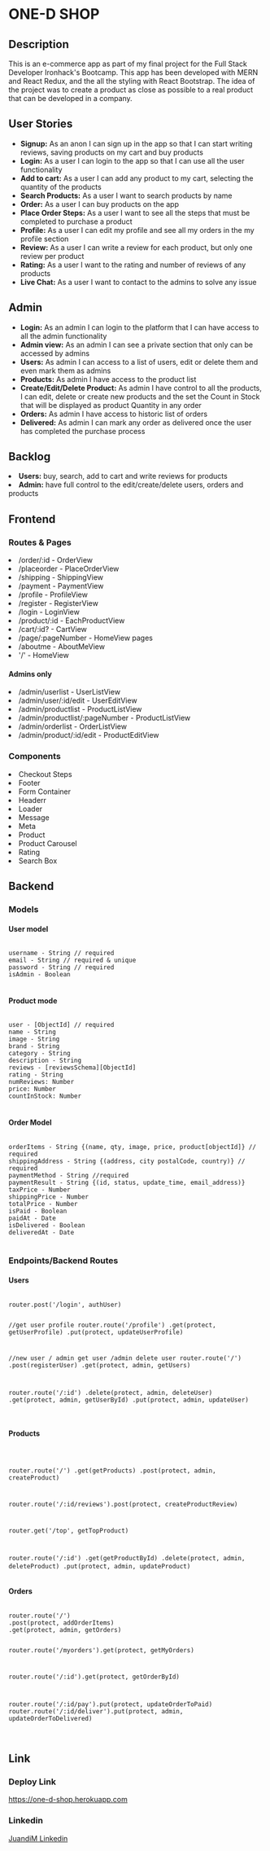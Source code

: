 <h1>ONE-D SHOP</h1>
<h2> Description</h2>
<p>This is an e-commerce app as part of my final project for the Full Stack Developer Ironhack's Bootcamp. This app has been developed with MERN and React Redux, and the all the styling with React Bootstrap.
The idea of the project was to create a product as close as possible to a real product that can be developed in a company.
<h2>User Stories</h2>
<ul>
<li><strong>Signup:</strong> As an anon I can sign up in the app so that I can start writing reviews, saving products on my cart and buy products</li>
<li><strong>Login:</strong> As a user I can login to the app so that I can use all the user functionality</li>
<li><strong>Add to cart:</strong> As a user I can add any product to my cart, selecting the quantity of the products</li>
<li><strong>Search Products:</strong> As a user I want to search products by name</li>
<li><strong>Order:</strong> As a user I can buy products on the app</li>
<li><strong>Place Order Steps:</strong> As a user I want to see all the steps that must be completed to purchase a product</li>
<li><strong>Profile:</strong> As a user I can edit my profile and see all my orders in the my profile section</li>
<li><strong>Review:</strong> As a user I can write a review for each product, but only one review per product</li>
<li><strong>Rating:</strong> As a user I want to the rating and number of reviews of any products
<li><strong>Live Chat:</strong> As a user I want to contact to the admins to solve any issue</li>
</ul>
<h2>Admin</h2>
<ul>
<li><strong>Login:</strong> As an admin I can login to the platform that I can have access to all the admin functionality</li>
<li><strong>Admin view:</strong> As an admin I can see a private section that only can be accessed by admins</li>
<li><strong>Users:</strong> As admin I can access to a list of users, edit or delete them and even mark them as admins</li>
<li><strong>Products:</strong> As admin I have access to the product list</li>
<li><strong>Create/Edit/Delete Product:</strong> As admin I have control to all the products, I can edit, delete or create new products and the set the Count in Stock that will be displayed as product Quantity in any order</li>
<li><strong>Orders:</strong> As admin I have access to historic list of orders</li>
<li><strong>Delivered:</strong> As admin I can mark any order as delivered once the user has completed the purchase process</li>
</ul>
<h2>Backlog</h2>
<li><strong>Users:</strong> buy, search, add to cart and write reviews for products</li>
<li><strong>Admin:</strong> have full control to the edit/create/delete users, orders and products</li>
<h2>Frontend</h2>
<h3>Routes & Pages</h3>
<li>/order/:id - OrderView</li>
<li>/placeorder - PlaceOrderView</li>
<li>/shipping - ShippingView</li>
<li>/payment - PaymentView</li>
<li>/profile - ProfileView</li>
<li>/register - RegisterView</li>
<li>/login - LoginView</li>
<li>/product/:id - EachProductView</li>
<li>/cart/:id? - CartView</li>
<li>/page/:pageNumber - HomeView pages</li>
<li>/aboutme - AboutMeView</li>
<li>'/'  - HomeView</li>
<h4>Admins only</h4>
<li>/admin/userlist - UserListView</li>
<li>/admin/user/:id/edit - UserEditView</li>
<li>/admin/productlist - ProductListView</li>
<li>/admin/productlist/:pageNumber - ProductListView</li>
<li>/admin/orderlist - OrderListView</li>
<li>/admin/product/:id/edit - ProductEditView</li>
<h3>Components</h3>
<li>Checkout Steps</li>
<li>Footer</li>
<li>Form Container</li>
<li>Headerr</li>
<li>Loader</li>
<li>Message</li>
<li>Meta</li>
<li>Product</li>
<li>Product Carousel</li>
<li>Rating</li>
<li>Search Box</li>
<h2>Backend</h2>
<h3>Models</h3>
<h4>User model</h4>
<pre>
<code>
username - String // required
email - String // required & unique
password - String // required
isAdmin - Boolean
</code>
</pre>
<h4>Product mode</h4>
<pre>
<code>
user - [ObjectId<User>] // required
name - String
image - String
brand - String
category - String
description - String
reviews - [reviewsSchema][ObjectId<reviews><user>]
rating - String
numReviews: Number
price: Number
countInStock: Number
</code>
</pre>
<h4>Order Model</h4>
<pre>
<code>
orderItems - String {(name, qty, image, price, product[objectId<product>]} // required
shippingAddress - String {(address, city postalCode, country)} // required
paymentMethod - String //required
paymentResult - String {(id, status, update_time, email_address)}
taxPrice - Number
shippingPrice - Number
totalPrice - Number
isPaid - Boolean
paidAt - Date
isDelivered - Boolean
deliveredAt - Date
</code>
</pre>
<h3>Endpoints/Backend Routes</h3>
<h4>Users</h4>
<pre>
<code>
router.post('/login', authUser)

//get user profile
router.route('/profile')
.get(protect, getUserProfile)
.put(protect, updateUserProfile)

//new user / admin get user /admin delete user
router.route('/')
.post(registerUser)
.get(protect, admin, getUsers)

router.route('/:id')
.delete(protect, admin, deleteUser)
.get(protect, admin, getUserById)
.put(protect, admin, updateUser)
</code>
</pre>

<h4>Products</h4>
<pre>
<code>

router.route('/')
.get(getProducts)
.post(protect, admin, createProduct)

router.route('/:id/reviews').post(protect, createProductReview)

router.get('/top', getTopProduct)

router.route('/:id')
.get(getProductById)
.delete(protect, admin, deleteProduct)
.put(protect, admin, updateProduct)
</code>
</pre>

<h4>Orders</h4>
<pre>
<code>
router.route('/')
.post(protect, addOrderItems)
.get(protect, admin, getOrders)

router.route('/myorders').get(protect, getMyOrders)

router.route('/:id').get(protect, getOrderById)

router.route('/:id/pay').put(protect, updateOrderToPaid)
router.route('/:id/deliver').put(protect, admin, updateOrderToDelivered)
</code>
</pre>

<h2>Link</h2>
<h3>Deploy Link</h3>
<a href='https://one-d-shop.herokuapp.com/' alt='one-d-shop'>https://one-d-shop.herokuapp.com<a/>
<h3>Linkedin</h3>
<a href='https://www.linkedin.com/in/juandi-mena/' alt='JuandiM-linkedin'>JuandiM Linkedin<a/>


           
           
